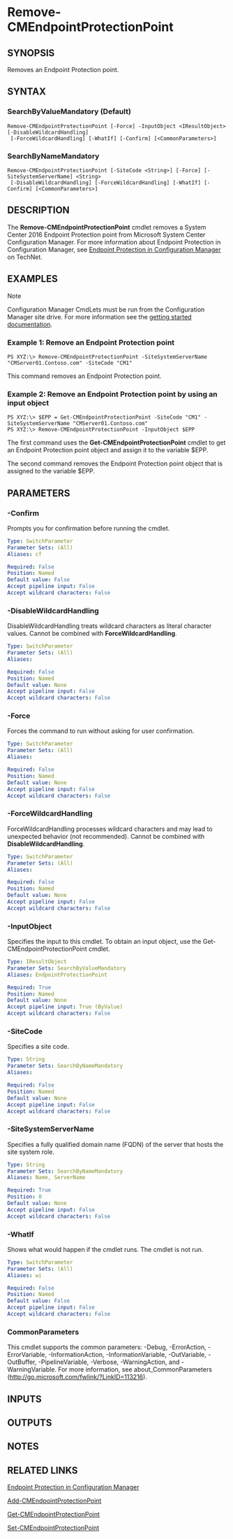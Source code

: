 ﻿---
external help file: AdminUI.PS.HS.dll-Help.xml
ms.assetid: A5A05130-1B29-4F27-8AC3-39BE3F13D305
online version: https://go.microsoft.com/fwlink/?linkid=834090
schema: 2.0.0
---

# Remove-CMEndpointProtectionPoint

## SYNOPSIS
Removes an Endpoint Protection point.

## SYNTAX

### SearchByValueMandatory (Default)
```
Remove-CMEndpointProtectionPoint [-Force] -InputObject <IResultObject> [-DisableWildcardHandling]
 [-ForceWildcardHandling] [-WhatIf] [-Confirm] [<CommonParameters>]
```

### SearchByNameMandatory
```
Remove-CMEndpointProtectionPoint [-SiteCode <String>] [-Force] [-SiteSystemServerName] <String>
 [-DisableWildcardHandling] [-ForceWildcardHandling] [-WhatIf] [-Confirm] [<CommonParameters>]
```

## DESCRIPTION
The **Remove-CMEndpointProtectionPoint** cmdlet removes a System Center 2016 Endpoint Protection point from Microsoft System Center Configuration Manager.
For more information about Endpoint Protection in Configuration Manager, see [Endpoint Protection in Configuration Manager](http://go.microsoft.com/fwlink/?LinkId=268427) on TechNet.

## EXAMPLES

> [!NOTE]
> Configuration Manager CmdLets must be run from the Configuration Manager site drive.  For more information see the [getting started documentation](https://docs.microsoft.com/en-us/powershell/sccm/overview).


### Example 1: Remove an Endpoint Protection point
```
PS XYZ:\> Remove-CMEndpointProtectionPoint -SiteSystemServerName "CMServer01.Contoso.com" -SiteCode "CM1"
```

This command removes an Endpoint Protection point.

### Example 2: Remove an Endpoint Protection point by using an input object
```
PS XYZ:\> $EPP = Get-CMEndpointProtectionPoint -SiteCode "CM1" -SiteSystemServerName "CMServer01.Contoso.com" 
PS XYZ:\> Remove-CMEndpointProtectionPoint -InputObject $EPP
```

The first command uses the **Get-CMEndpointProtectionPoint** cmdlet to get an Endpoint Protection point object and assign it to the variable $EPP.

The second command removes the Endpoint Protection point object that is assigned to the variable $EPP.

## PARAMETERS

### -Confirm
Prompts you for confirmation before running the cmdlet.

```yaml
Type: SwitchParameter
Parameter Sets: (All)
Aliases: cf

Required: False
Position: Named
Default value: False
Accept pipeline input: False
Accept wildcard characters: False
```

### -DisableWildcardHandling
DisableWildcardHandling treats wildcard characters as literal character values. Cannot be combined with **ForceWildcardHandling**.

```yaml
Type: SwitchParameter
Parameter Sets: (All)
Aliases: 

Required: False
Position: Named
Default value: None
Accept pipeline input: False
Accept wildcard characters: False
```

### -Force
Forces the command to run without asking for user confirmation.

```yaml
Type: SwitchParameter
Parameter Sets: (All)
Aliases: 

Required: False
Position: Named
Default value: None
Accept pipeline input: False
Accept wildcard characters: False
```

### -ForceWildcardHandling
ForceWildcardHandling processes wildcard characters and may lead to unexpected behavior (not recommended). Cannot be combined with **DisableWildcardHandling**.

```yaml
Type: SwitchParameter
Parameter Sets: (All)
Aliases: 

Required: False
Position: Named
Default value: None
Accept pipeline input: False
Accept wildcard characters: False
```

### -InputObject
Specifies the input to this cmdlet.
To obtain an input object, use the Get-CMEndpointProtectionPoint cmdlet.

```yaml
Type: IResultObject
Parameter Sets: SearchByValueMandatory
Aliases: EndpointProtectionPoint

Required: True
Position: Named
Default value: None
Accept pipeline input: True (ByValue)
Accept wildcard characters: False
```

### -SiteCode
Specifies a site code.

```yaml
Type: String
Parameter Sets: SearchByNameMandatory
Aliases: 

Required: False
Position: Named
Default value: None
Accept pipeline input: False
Accept wildcard characters: False
```

### -SiteSystemServerName
Specifies a fully qualified domain name (FQDN) of the server that hosts the site system role.

```yaml
Type: String
Parameter Sets: SearchByNameMandatory
Aliases: Name, ServerName

Required: True
Position: 0
Default value: None
Accept pipeline input: False
Accept wildcard characters: False
```

### -WhatIf
Shows what would happen if the cmdlet runs.
The cmdlet is not run.

```yaml
Type: SwitchParameter
Parameter Sets: (All)
Aliases: wi

Required: False
Position: Named
Default value: False
Accept pipeline input: False
Accept wildcard characters: False
```

### CommonParameters
This cmdlet supports the common parameters: -Debug, -ErrorAction, -ErrorVariable, -InformationAction, -InformationVariable, -OutVariable, -OutBuffer, -PipelineVariable, -Verbose, -WarningAction, and -WarningVariable. For more information, see about_CommonParameters (http://go.microsoft.com/fwlink/?LinkID=113216).

## INPUTS

## OUTPUTS

## NOTES

## RELATED LINKS

[Endpoint Protection in Configuration Manager](http://go.microsoft.com/fwlink/?LinkId=268427)

[Add-CMEndpointProtectionPoint](Add-CMEndpointProtectionPoint.md)

[Get-CMEndpointProtectionPoint](Get-CMEndpointProtectionPoint.md)

[Set-CMEndpointProtectionPoint](Set-CMEndpointProtectionPoint.md)


